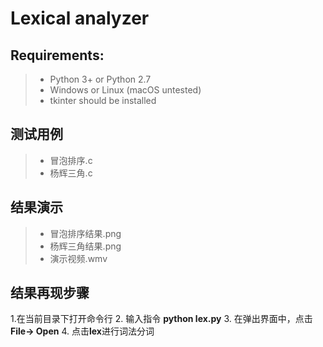 # Lexical analyzer

## Requirements:

> * Python 3+ or Python 2.7
> * Windows  or Linux (macOS untested)
> * tkinter should be installed

## 测试用例

> * 冒泡排序.c
> * 杨辉三角.c

## 结果演示

> * 冒泡排序结果.png
> * 杨辉三角结果.png
> * 演示视频.wmv

## 结果再现步骤

1.在当前目录下打开命令行
2. 输入指令 **python lex.py**
3. 在弹出界面中，点击**File-> Open**
4. 点击**lex**进行词法分词
